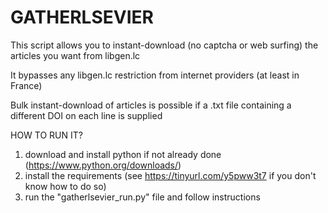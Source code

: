 # GATHERLSEVIER
This script allows you to instant-download (no captcha or web surfing) the articles you want from libgen.lc

It bypasses any libgen.lc restriction from internet providers (at least in France)

Bulk instant-download of articles is possible if a .txt file containing a different DOI on each line is supplied


HOW TO RUN IT?
1) download and install python if not already done (https://www.python.org/downloads/)
2) install the requirements (see https://tinyurl.com/y5pww3t7 if you don't know how to do so)
3) run the "gatherlsevier_run.py" file and follow instructions